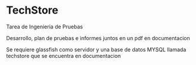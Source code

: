 # TechStore
Tarea de Ingenieria de Pruebas

Desarrollo, plan de pruebas e informes juntos en un pdf en documentacion

Se requiere glassfish como servidor y una base de datos MYSQL llamada techstore que se encuentra en documentacion
